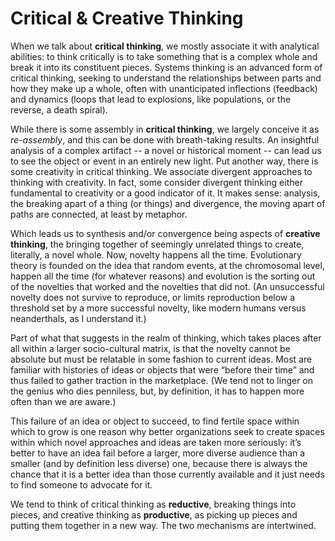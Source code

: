 # Critical & Creative Thinking

When we talk about **critical thinking**, we mostly associate it with analytical abilities: to think critically is to take something that is a complex whole and break it into its constituent pieces. Systems thinking is an advanced form of critical thinking, seeking to understand the relationships between parts and how they make up a whole, often with unanticipated inflections (feedback) and dynamics (loops that lead to explosions, like populations, or the reverse, a death spiral).

While there is some assembly in **critical thinking**, we largely conceive it as *re-assembly*, and this can be done with breath-taking results. An insightful analysis of a complex artifact -- a novel or historical moment -- can lead us to see the object or event in an entirely new light. Put another way, there is some creativity in critical thinking. We associate divergent approaches to thinking with creativity. In fact, some consider divergent thinking either fundamental to creativity or a good indicator of it. It makes sense: analysis, the breaking apart of a thing (or things) and divergence, the moving apart of paths are connected, at least by metaphor.

Which leads us to synthesis and/or convergence being aspects of **creative thinking**, the bringing together of seemingly unrelated things to create, literally, a novel whole. Now, novelty happens all the time. Evolutionary theory is founded on the idea that random events, at the chromosomal level, happen all the time (for whatever reasons) and evolution is the sorting out of the novelties that worked and the novelties that did not. (An unsuccessful novelty does not survive to reproduce, or limits reproduction below a threshold set by a more successful novelty, like modern humans versus neanderthals, as I understand it.)

Part of what that suggests in the realm of thinking, which takes places after all within a larger socio-cultural matrix, is that the novelty cannot be absolute but must be relatable in some fashion to current ideas. Most are familiar with histories of ideas or objects that were “before their time” and thus failed to gather traction in the marketplace. (We tend not to linger on the genius who dies penniless, but, by definition, it has to happen more often than we are aware.) 

This failure of an idea or object to succeed, to find fertile space within which to grow is one reason why better organizations seek to create spaces within which novel approaches and ideas are taken more seriously: it’s better to have an idea fail before a larger, more diverse audience than a smaller (and by definition less diverse) one, because there is always the chance that it is a better idea than those currently available and it just needs to find someone to advocate for it.

We tend to think of critical thinking as **reductive**, breaking things into pieces, and creative thinking as **productive**, as picking up pieces and putting them together in a new way. The two mechanisms are intertwined.